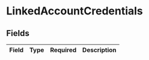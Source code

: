# LinkedAccountCredentials


## Fields

| Field       | Type        | Required    | Description |
| ----------- | ----------- | ----------- | ----------- |